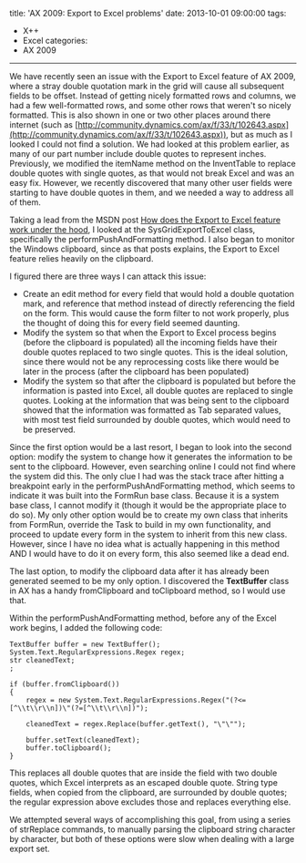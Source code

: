 title: 'AX 2009: Export to Excel problems'
date: 2013-10-01 09:00:00
tags:
 - X++
 - Excel
categories: 
 - AX 2009
---
We have recently seen an issue with the Export to Excel feature of AX 2009, where a stray double quotation mark in the grid will cause all subsequent fields to be offset. Instead of getting nicely formatted rows and columns, we had a few well-formatted rows, and some other rows that weren't so nicely formatted. This is also shown in one or two other places around there internet (such as [http://community.dynamics.com/ax/f/33/t/102643.aspx](http://community.dynamics.com/ax/f/33/t/102643.aspx)), but as much as I looked I could not find a solution. We had looked at this problem earlier, as many of our part number include double quotes to represent inches. Previously, we modified the itemName method on the InventTable to replace double quotes with single quotes, as that would not break Excel and was an easy fix. However, we recently discovered that many other user fields were starting to have double quotes in them, and we needed a way to address all of them.

Taking a lead from the MSDN post [How does the Export to Excel feature work under the hood](http://blogs.msdn.com/b/emeadaxsupport/archive/2009/09/07/how-does-the-export-to-excel-feature-work-under-the-hood.aspx), I looked at the SysGridExportToExcel class, specifically the performPushAndFormatting method. I also began to monitor the Windows clipboard, since as that posts explains, the Export to Excel feature relies heavily on the clipboard.

I figured there are three ways I can attack this issue:

- Create an edit method for every field that would hold a double quotation mark, and reference that method instead of directly referencing the field on the form. This would cause the form filter to not work properly, plus the thought of doing this for every field seemed daunting.
- Modify the system so that when the Export to Excel process begins (before the clipboard is populated) all the incoming fields have their double quotes replaced to two single quotes. This is the ideal solution, since there would not be any reprocessing costs like there would be later in the process (after the clipboard has been populated)
- Modify the system so that after the clipboard is populated but before the information is pasted into Excel, all double quotes are replaced to single quotes. Looking at the information that was being sent to the clipboard showed that the information was formatted as Tab separated values, with most test field surrounded by double quotes, which would need to be preserved.


Since the first option would be a last resort, I began to look into the second option: modify the system to change how it generates the information to be sent to the clipboard. However, even searching online I could not find where the system did this. The only clue I had was the stack trace after hitting a breakpoint early in the performPushAndFormatting method, which seems to indicate it was built into the FormRun base class. Because it is a system base class, I cannot modify it (though it would be the appropriate place to do so). My only other option would be to create my own class that inherits from FormRun, override the Task to build in my own functionality, and proceed to update every form in the system to inherit from this new class. However, since I have no idea what is actually happening in this method AND I would have to do it on every form, this also seemed like a dead end. 

The last option, to modify the clipboard data after it has already been generated seemed to be my only option. I discovered the **TextBuffer** class in AX has a handy fromClipboard and toClipboard method, so I would use that. 

Within the performPushAndFormatting method, before any of the Excel work begins, I added the following code:

```CSharp SysGridExportToExcel.performPushAndFormatting
TextBuffer buffer = new TextBuffer();
System.Text.RegularExpressions.Regex regex;
str cleanedText;
;

if (buffer.fromClipboard())
{
    regex = new System.Text.RegularExpressions.Regex("(?<=[^\\t\\r\\n])\"(?=[^\\t\\r\\n])");

    cleanedText = regex.Replace(buffer.getText(), "\"\"");

    buffer.setText(cleanedText);
    buffer.toClipboard();
}
```

This replaces all double quotes that are inside the field with two double quotes, which Excel interprets as an escaped double quote. String type fields, when copied from the clipboard, are surrounded by double quotes; the regular expression above excludes those and replaces everything else.

We attempted several ways of accomplishing this goal, from using a series of strReplace commands, to manually parsing the clipboard string character by character, but both of these options were slow when dealing with a large export set.